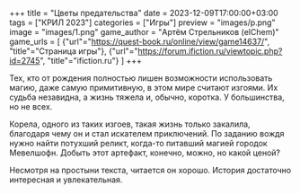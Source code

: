 +++
title = "Цветы предательства"
date = 2023-12-09T17:00:00+03:00
tags = ["КРИЛ 2023"]
categories = ["Игры"]
preview = "images/p.png"
image = "images/1.png"
game_author = "Артём Стрельников (elChem)"
game_urls = [
    {"url"="https://quest-book.ru/online/view/game14637/", "title"="Страница игры"},
    {"url"="https://forum.ifiction.ru/viewtopic.php?id=2745", "title"="ifiction.ru"}
]
+++

Тех, кто от рождения полностью лишен возможности использовать магию, даже самую примитивную, в этом мире считают изгоями. Их судьба незавидна, а жизнь тяжела и, обычно, коротка. У большинства, но не всех.

Корела, одного из таких изгоев, такая жизнь только закалила, благодаря чему он и стал искателем приключений. По заданию вождя нужно найти потухший реликт, когда-то питавший магией городок Мевелшофн. Добыть этот артефакт, конечно, можно, но какой ценой?

Несмотря на простыни текста, читается он хорошо. История достаточно интересная и увлекательная.